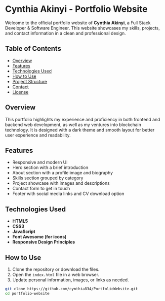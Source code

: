 # Cynthia Akinyi - Portfolio Website

Welcome to the official portfolio website of **Cynthia Akinyi**, a Full Stack Developer & Software Engineer. This website showcases my skills, projects, and contact information in a clean and professional design.

## Table of Contents

- [Overview](#overview)
- [Features](#features)
- [Technologies Used](#technologies-used)
- [How to Use](#how-to-use)
- [Project Structure](#project-structure)
- [Contact](#contact)
- [License](#license)

## Overview

This portfolio highlights my experience and proficiency in both frontend and backend web development, as well as my ventures into blockchain technology. It is designed with a dark theme and smooth layout for better user experience and readability.

## Features

- Responsive and modern UI
- Hero section with a brief introduction
- About section with a profile image and biography
- Skills section grouped by category
- Project showcase with images and descriptions
- Contact form to get in touch
- Footer with social media links and CV download option

## Technologies Used

- **HTML5**
- **CSS3**
- **JavaScript**
- **Font Awesome (for icons)**
- **Responsive Design Principles**

## How to Use

1. Clone the repository or download the files.
2. Open the `index.html` file in a web browser.
3. Update personal information, images, or links as needed.

```bash
git clone https://github.com/cynthia834/PortfolioWebsite.git
cd portfolio-website
